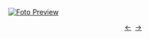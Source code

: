 [![Foto Preview](preview/n942.avif)](https://20essentials.github.io/project-000-942)

<div align="center" style="display: flex; justify-content: center;">
  <a  href="https://github.com/20essentials/project-000-941" target="_blank">&#8592;</a>
  &nbsp;&nbsp;
  <a  href="https://github.com/20essentials/project-000-943" target="_blank">&#8594;</a>
</div>
